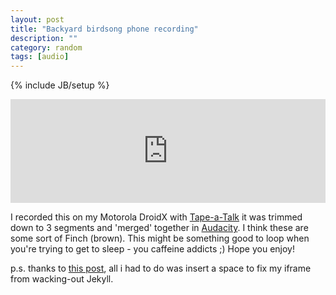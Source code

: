 ```yaml
---
layout: post
title: "Backyard birdsong phone recording"
description: ""
category: random
tags: [audio]
---
```

{% include JB/setup %}

<iframe width="100%" height="166" scrolling="no" frameborder="no" src="http://w.soundcloud.com/player/?url=http%3A%2F%2Fapi.soundcloud.com%2Ftracks%2F42722830&amp;auto_play=false&amp;show_artwork=true&amp;color=ff7700"> </iframe>

I recorded this on my Motorola DroidX with [Tape-a-Talk](https://play.google.com/store/apps/details?id=name.markus.droesser.tapeatalk&hl=en) it was trimmed down to 3 segments and 'merged' together in [Audacity](http://audacity.sourceforge.net/). I think these are some sort of Finch (brown). This might be something good to loop when you're trying to get to sleep - you caffeine addicts ;) Hope you enjoy!

p.s. thanks to [this post](http://redlegion.org/2012/03/31/Jekyll-and-youtube-embedding/), all i had to do was insert a space to fix my iframe from wacking-out Jekyll.
